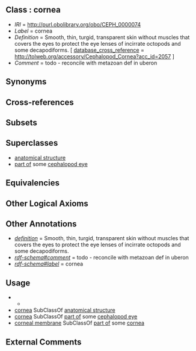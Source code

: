 
## Class : cornea

 * *IRI* = http://purl.obolibrary.org/obo/CEPH_0000074
 * *Label* = cornea
 * *Definition* = Smooth, thin, turgid, transparent skin without muscles that covers the eyes to protect the eye lenses of incirrate octopods and some decapodiforms. [ [database_cross_reference](../../ef/oboInOwl#hasDbXref.md) = http://tolweb.org/accessory/Cephalopod_Cornea?acc_id=2057 ]
 * *Comment* = todo - reconcile with metazoan def in uberon

## Synonyms


## Cross-references


## Subsets


## Superclasses

 * [anatomical structure](../../UBERON/61/UBERON_0000061.md)
 * [part of](../../BFO/50/BFO_0000050.md) some [cephalopod eye](../../CEPH/02/CEPH_0000002.md)

## Equivalencies


## Other Logical Axioms


## Other Annotations

 * *[definition](../../IAO/15/IAO_0000115.md)* = Smooth, thin, turgid, transparent skin without muscles that covers the eyes to protect the eye lenses of incirrate octopods and some decapodiforms.
 * *[rdf-schema#comment](../../nt/rdf-schema#comment.md)* = todo - reconcile with metazoan def in uberon
 * *[rdf-schema#label](../../el/rdf-schema#label.md)* = cornea

## Usage

 * -
 * [cornea](../../CEPH/74/CEPH_0000074.md) SubClassOf [anatomical structure](../../UBERON/61/UBERON_0000061.md)
 * [cornea](../../CEPH/74/CEPH_0000074.md) SubClassOf [part of](../../BFO/50/BFO_0000050.md) some [cephalopod eye](../../CEPH/02/CEPH_0000002.md)
 * [corneal membrane](../../CEPH/09/CEPH_0001009.md) SubClassOf [part of](../../BFO/50/BFO_0000050.md) some [cornea](../../CEPH/74/CEPH_0000074.md)

## External Comments

